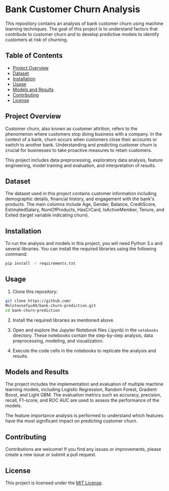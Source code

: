 
# Bank Customer Churn Analysis

This repository contains an analysis of bank customer churn using machine learning techniques. The goal of this project is to understand factors that contribute to customer churn and to develop predictive models to identify customers at risk of churning.

## Table of Contents
- [Project Overview](#project-overview)
- [Dataset](#dataset)
- [Installation](#installation)
- [Usage](#usage)
- [Models and Results](#models-and-results)
- [Contributing](#contributing)
- [License](#license)

## Project Overview

Customer churn, also known as customer attrition, refers to the phenomenon where customers stop doing business with a company. In the context of a bank, churn occurs when customers close their accounts or switch to another bank. Understanding and predicting customer churn is crucial for businesses to take proactive measures to retain customers.

This project includes data preprocessing, exploratory data analysis, feature engineering, model training and evaluation, and interpretation of results.

## Dataset

The dataset used in this project contains customer information including demographic details, financial history, and engagement with the bank's products. The main columns include Age, Gender, Balance, CreditScore, EstimatedSalary, NumOfProducts, HasCrCard, IsActiveMember, Tenure, and Exited (target variable indicating churn).

## Installation

To run the analysis and models in this project, you will need Python 3.x and several libraries. You can install the required libraries using the following command:

```bash
pip install -r requirements.txt
```

## Usage

1. Clone this repository:

```bash
git clone https://github.com/
Molotovsefyu49/bank-churn-prediction.git
cd bank-churn-prediction
```

2. Install the required libraries as mentioned above.

3. Open and explore the Jupyter Notebook files (.ipynb) in the `notebooks` directory. These notebooks contain the step-by-step analysis, data preprocessing, modeling, and visualization.

4. Execute the code cells in the notebooks to replicate the analysis and results.

## Models and Results

The project includes the implementation and evaluation of multiple machine learning models, including Logistic Regression, Random Forest, Gradient Boost, and Light GBM. The evaluation metrics such as accuracy, precision, recall, F1-score, and ROC AUC are used to assess the performance of the models.

The feature importance analysis is performed to understand which features have the most significant impact on predicting customer churn.

## Contributing

Contributions are welcome! If you find any issues or improvements, please create a new issue or submit a pull request.

## License

This project is licensed under the [MIT License](LICENSE).
```
